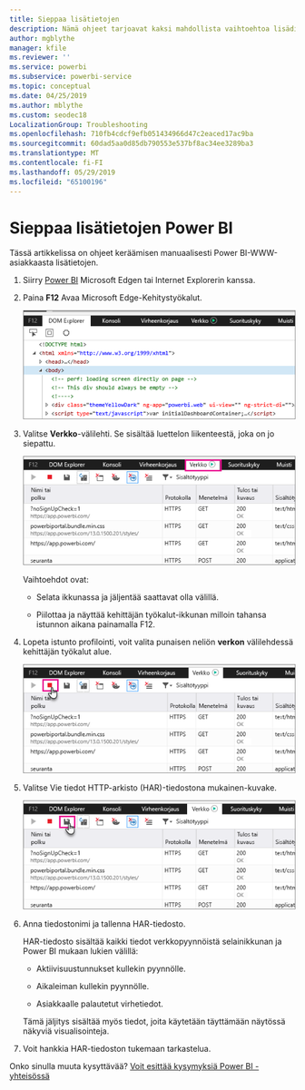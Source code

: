```yaml
---
title: Sieppaa lisätietojen
description: Nämä ohjeet tarjoavat kaksi mahdollista vaihtoehtoa lisädiagnostiikkatietojen keräämisen manuaalisesti Power BI-verkkoasiakkaasta.
author: mgblythe
manager: kfile
ms.reviewer: ''
ms.service: powerbi
ms.subservice: powerbi-service
ms.topic: conceptual
ms.date: 04/25/2019
ms.author: mblythe
ms.custom: seodec18
LocalizationGroup: Troubleshooting
ms.openlocfilehash: 710fb4cdcf9efb051434966d47c2eaced17ac9ba
ms.sourcegitcommit: 60dad5aa0d85db790553e537bf8ac34ee3289ba3
ms.translationtype: MT
ms.contentlocale: fi-FI
ms.lasthandoff: 05/29/2019
ms.locfileid: "65100196"
---
```

# <a name="capture-additional-diagnostic-information-for-power-bi"></a>Sieppaa lisätietojen Power BI

Tässä artikkelissa on ohjeet keräämisen manuaalisesti Power BI-WWW-asiakkaasta lisätietojen.

1. Siirry [Power BI](https://app.powerbi.com) Microsoft Edgen tai Internet Explorerin kanssa.

1. Paina **F12** Avaa Microsoft Edge-Kehitystyökalut.

   ![Microsoft Edge Developer näyttökuva Työkalut osat-välilehti.](media/service-admin-capturing-additional-diagnostic-information-for-power-bi/edge-developer-tools.png)

1. Valitse **Verkko**-välilehti. Se sisältää luettelon liikenteestä, joka on jo siepattu.

   ![Microsoft Edge Developer näyttökuva Työkalut verkko-välilehdelle.](media/service-admin-capturing-additional-diagnostic-information-for-power-bi/edge-network-tab.png)

    Vaihtoehdot ovat:

    * Selata ikkunassa ja jäljentää saattavat olla välillä.

    * Piilottaa ja näyttää kehittäjän työkalut-ikkunan milloin tahansa istunnon aikana painamalla F12.

1. Lopeta istunto profilointi, voit valita punaisen neliön **verkon** välilehdessä kehittäjän työkalut alue.

   ![Microsoft Edge Developer näyttökuva Työkalut verkko-välilehdelle kutsulla ulos Pysäytä-painiketta.](media/service-admin-capturing-additional-diagnostic-information-for-power-bi/edge-network-tab-stop.png)

1. Valitse Vie tiedot HTTP-arkisto (HAR)-tiedostona mukainen-kuvake.

   ![Microsoft Edge Developer näyttökuva Työkalut verkko-välilehdelle kuvatekstin mukainen-kuvakkeen kanssa.](media/service-admin-capturing-additional-diagnostic-information-for-power-bi/edge-network-tab-save.png)

1. Anna tiedostonimi ja tallenna HAR-tiedosto.

    HAR-tiedosto sisältää kaikki tiedot verkkopyynnöistä selainikkunan ja Power BI mukaan lukien välillä:

    * Aktiivisuustunnukset kullekin pyynnölle.

    * Aikaleiman kullekin pyynnölle.

    * Asiakkaalle palautetut virhetiedot.

    Tämä jäljitys sisältää myös tiedot,  joita käytetään täyttämään näytössä näkyviä visualisointeja.

1. Voit hankkia HAR-tiedoston tukemaan tarkastelua.

Onko sinulla muuta kysyttävää? [Voit esittää kysymyksiä Power BI -yhteisössä](http://community.powerbi.com/)
